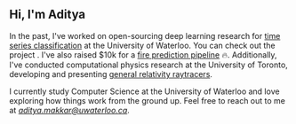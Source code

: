 ## Hi, I'm Aditya

In the past, I've worked on open-sourcing deep learning research for [time series classification](https://github.com/adityamakkar000/SignSpeak) at the University of Waterloo. You can check out the project . I've also raised $10k for a [fire prediction pipeline](https://github.com/FireWatch-ai/fireWatch) 🔥. Additionally, I've conducted computational physics research at the University of Toronto, developing and presenting [general relativity raytracers](https://github.com/adityamakkar000/GeneralRelativityRayTracer).

I currently study Computer Science at the University of Waterloo and love exploring how things work from the ground up. Feel free to reach out to me at *aditya.makkar@uwaterloo.ca*.
